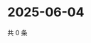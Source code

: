 # 2025-06-04

共 0 条

<!-- BEGIN ZHIHUVIDEO -->
<!-- 最后更新时间 Wed Jun 04 2025 21:28:28 GMT+0800 (China Standard Time) -->

<!-- END ZHIHUVIDEO -->
